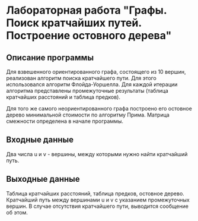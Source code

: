 # Лабораторная работа "Графы. Поиск кратчайших путей. Построение остовного дерева"
## Описание программы
Для взвешенного ориентированного графа, состоящего из 10 вершин, реализован алгоритм поиска кратчайшего пути. Для этого использовался алгоритм Флойда-Уоршелла.
Для каждой итерации алгоритма представлены промежуточные результаты (таблица кратчайших расстояний и таблица предков).

Для того же самого неориентированного графа построено его остовное дерево минимальной стоимости по алгоритму Прима.
Матрица смежности определена в начале программы.

## Входные данные
Два числа u и v - вершины, между которыми нужно найти кратчайший путь.
## Выходные данные
Таблица кратчайших расстояний, таблица предков, остовное дерево.
Кратчайший путь между вершинами u и v с указанием промежуточных вершин. В случае отсутствия кратчайшего пути, выводится сообщение об этом.
